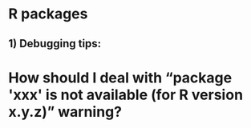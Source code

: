 # R packages
## 1) Debugging tips:
# How should I deal with “package 'xxx' is not available (for R version x.y.z)” warning?
